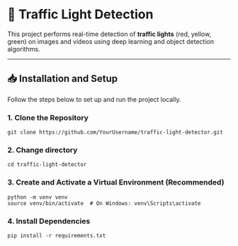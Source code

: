 # 🚦 Traffic Light Detection

This project performs real-time detection of **traffic lights** (red, yellow, green) on images and videos using deep learning and object detection algorithms.

---

## 📥 Installation and Setup

Follow the steps below to set up and run the project locally.

### 1. Clone the Repository

```
git clone https://github.com/YourUsername/traffic-light-detector.git
```

### 2. Change directory

```
cd traffic-light-detector
```

### 3. Create and Activate a Virtual Environment (Recommended)

```
python -m venv venv
source venv/bin/activate  # On Windows: venv\Scripts\activate
```

### 4. Install Dependencies

```
pip install -r requirements.txt
```
